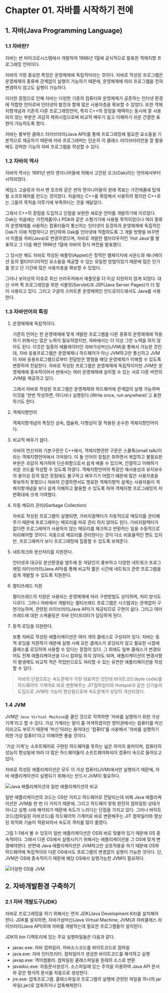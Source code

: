 # Chapter 01. 자바를 시작하기 전에

## 1. 자바(Java Programming Language)

### 1.1 자바란?

자바는 썬 마이크로시스템에서 개발하여 1996년 1월에 공식적으로 발표한 객체지향 프로그래밍 언어이다.

자바의 가장 중요한 특징은 운영체제에 독립적이라는 것이다. 자바로 작성된 프로그램은 운영체제의 종류에 관계없이 실행이 가능하기 때문에, 운영체제에 따라 프로그램을 전혀 변경하지 않고도 실행이 가능하다.

이러한 장점으로 인해 자바는 다양한 기종의 컴퓨터와 운영체제가 공존하는 인터넷 환경에 적합한 언어로써 인터넷의 발전과 함께 많은 사용자층을 확보할 수 있었다. 또한 객체지향개념과 기존의 다른 프로그래밍언어, 특히 C++의 장점을 채택하는 동시에 잘 사용되지 않는 부분은 과감히 제외시킴으로써 비교적 배우기 쉽고 이해하기 쉬운 간결한 표현이 가능하도록 했다.

자바는 풍부한 클래스 라이브러리(Java API)를 통해 프로그래밍에 필요한 요소들을 기본적으로 제공하기 때문에 자바 프로그래머는 단순히 이 클래스 라이브러리만을 잘 활용해도 강력한 기능의 자바 프로그램을 작성할 수 있다.

### 1.2 자바의 역사

자바의 역사는 1991년 썬의 엔지니어들에 의해서 고안된 오크(Oak)라는 언어에서부터 시작되었다. 

제임스 고슬링과 아서 밴 호프와 같은 썬의 엔지니어들의 원래 목표는 가전제품에 탑재 될 소프트웨어를 만드는 것이었다. 처음에는 C++를 확장해서 사용하려 했지만 C++로는 그들의 목적을 이루기에 부족하다는 것을 깨달았다.

그래서 C++의 장점을 도입하고 단점을 보완한 새로운 언어를 개발하기에 이르렀다. Oak는 처음에는 가전제품이나 PDA와 같은 소형기기에 사용될 목적이었으나 여러 종류의 운영체제를 사용하는 컴퓨터들이 통신하는 인터넷이 등장하자 운영체제에 독집적인 Oak가 이에 적합하다고 판단하여 Oak를 인터넷에 적합하도록 그 개발 방향을 바꾸면서 이름을 자바(Java)로 변경하였으며, 자바로 개발한 웹브라우저인 'Hot Java'를 발표하고 그 다음 해인 1996년 1월에 자바의 정식 버전을 발표했다.

그 당시만 해도 자바로 작성된 애플릿(Applet)은 정적인 웹페이지에 사운드와 애니메이션 등의 멀티미디어적인 요소들을 제공할 수 있는 유일한 방법이었기 때문에 많은 인기를 얻고 단 기간에 많은 사용자층을 확보할 수 있었다.

그러나 보아상의 이유로 최신 브라우저에서 애플릿을 더 이상 지원하지 않게 되었다. 대신 서버 쪽 프로그래밍을 위한 서블릿(Servlet)과 JSP(Java Server Pages)가 더 많이 사용되고 있다. 그리고 구글의 스마트폰 운영체제인 안드로이드에서도 Java를 사용한다. 

### 1.3 자바언어의 특징

1. 운영체제에 독립적이다. 
   
    기존의 언어는 한 운영체제에 맞게 개발된 프로그램을 다른 종류의 운영체제에 적용하기 위해서는 많은 노력이 필요하였지만, 자바에서는 더 이상 그런 노력을 하지 않아도 된다. 이것은 일종의 에뮬레이터인 자바가상머신(JVM)을 통해서 가능한 것인데, 자바 응용프로그램은 운영체제나 하드웨어가 아닌 JVM하고만 통신하고 JVM이 자바 응용프로그램으로부터 전달받은 명령을 해당 운영체제가 이해할 수 있도록 변환하여 전달한다. 자바로 작성된 프로그램은 운영체제에 독립적이지만 JVM은 운영체제에 종속적이어서 썬에서는 여러 운영체제에 설치할 수 있는 서로 다른 버전의 JVM을 제공하고 있다.

    그래서 자바로 작성된 프로그램은 운영체제와 하드웨어에 관계없이 실행 가능하며 이것을 '한번 작성하면, 어디서나 실행된다.(Write once, run anywhere)'고 표현하기도 한다.


2. 객체지향언어

    객체지향개념의 특징인 상속, 캡슐화, 다형성이 잘 적용된 순수한 객체지향언어이다.


3. 비교적 배우기 쉽다.
    
    자바의 연산자와 기본구문은 C++에서, 객체지향관련 구문은 스몰톡(small talk)이라는 객체지향언어에서 가져왔다. 이 둘 언어의 장점은 취하면서 복잡하고 불필요한 부분은 과감히 제거하여 단순화함으로서 쉽게 배울 수 있으며, 간결하고 이해하기 쉬운 코드를 작성할 수 있도록 하였다. 객체지향언어의 특징인 재사용성과 유지보수의 용이성 등의 많은 장점에도 불구하고 배우기가 어렵기 떄문에 많은 사용자층을 확보하지 못했으나 자바의 간결하면서도 명료한 객체지향적 설계는 사용자들이 객체지향개념을 보다 쉽게 이해하고 활용할 수 있도록 하여 객체지향 프로그래밍의 저번확대에 크게 기여했다.


4. 자동 메모리 관리(Garbage Collection)

    자바로 작성된 프로그램이 실행되면, 가비지컬렉터가 자동적으로 메모리를 관리해주기 때문에 프로그래머는 메모리를 따로 관리 하지 않아도 된다. 가비지컬렉터가 없다면 프로그래머가 사용하지 않는 메모리를 체크하고 반환하는 일을 수동적으로 처리해야할 것이다. 자동으로 메모리를 관리한다는 것이 다소 비효율적인 면도 있지만, 프로그래머가 보다 프로그래밍에 집중할 수 있도록 보여준다.


5. 네트워크와 분산처리를 지원한다.
    
    인터넷과 대규모 분산환경을 염두에 둔 까닭인지 풍부하고 다양한 네트워크 프로그래밍 라이브러리(Java API)를 통해 비교적 짧은 시간에 네트워크 관련 프로그램을 쉽게 개발할 수 있도록 지원한다.


6. 멀티쓰레드 지원

    멀티쓰레드의 지원은 사용되는 운영체제에 따라 구현방법도 상이하며, 처리 방식도 다르다. 그러나 자바에서 개발되는 멀티쓰레드 프로그램은 시스템과는 관계없이 구현가능하며, 관련된 라이브러리(Java API)가 제공되므로 구현이 쉽다. 그리고 여러 쓰레드에 대한 스케줄링은 자바 인터프리터가 담당하게 된다.


7. 동적 로딩을 지원한다.

    보통 자바로 작성된 애플리케이션은 여러 개의 클래스로 구성되어 있다. 자바는 동적 로딩을 지원하기 때문에 실행 시에 모든 클래스가 로딩되지 않고 필요한 시점에 클래스를 로딩하여 사용할 수 있다는 장점이 있다. 그 외에도 일부 클래스가 변경되어도 전체 애플리케이션을 다시 컴파일 하지 않아도 되며, 애플리케이션의 변경사항이 발생해도 비교적 적은 작업만으로도 처리할 수 있는 유연한 애플리케이션을 작성할 수 있다.


> 자바의 단점으로는 속도문제가 가장 대표적인 것인데 바이트코드(byte code)를 하드웨어의 기계어로 바로 변환해주는 JIT컴파일러와 Hotspot과 같은 신기술의 도입으로 JVM의 기능이 향상됨으로써 속도문제가 상당히 개선되었다.

### 1.4 JVM

JVM은 `Java Virtual Machine`을 줄인 것으로 직역하면 '자바를 실행하기 위한 가상 기계'라고 할 수 있다. 가상 기계라는 말이 좀 어색하겠지만 영어권에서는 컴퓨터를 머신이라고도 부르기 때문에 '머신'이라는 용어대신 '컴퓨터'를 사용해서 '자바를 실행하기 위한 가상 컴퓨터'라고 이해하면 좋을 것이다.

'가상 기계'는 소프트웨어로 구현된 하드웨어를 뜻하는 넓은 의미의 용어이며, 컴퓨터의 성능이 향상됨에 따라 더 많은 하드웨어들이 소프트웨어화되어 컴퓨터 속으로 들어오고 있다. 

자바로 작성된 애플리케이션은 모두 이 가상 컴퓨터(JVM)에서만 실행되기 때문에, 자바 애플리케이션이 실행되기 위해서는 반드시 JVM이 필요하다.

![Java 애플리케이션과 일반 애플리케이션의 비교](https://github.com/bangseongmin/Standard-Of-Java/assets/22147400/13aca162-2dca-461c-b4bc-6f41821046f5)

일반 애플리케이션의 코드는 OS만 거치고 하드웨어로 전달되는데 비해 Java 애플리케이션은 JVM을 한 번 더 거치기 때문에, 그리고 하드웨어 맞춰 완전히 컴파일된 상태가 아니고 실행 시에 해석되기 때문에 속도가 느리다는 단점을 가지고 있다. 그러나 바이트코드(컴파일된 자바코드)를 하드웨어의 기계어로 바로 변환해주는 JIT 컴파일러와 향상된 최적화 기술이 적용되어서 속도의 격차를 많이 줄였다.

그림 1-1에서 볼 수 있듯이 일반 애플리케이션은 OS와 바로 맞붙어 있기 때문에 OS 종속적이다. 그래서 다른 OS에서 실행시키기 위해서는 애플리케이션을 그 OS에 맞게 변경해야한다. 반면에 Java 애플리케이션은 JVM하고만 상호작용을 하기 때문에 OS와 하드웨어에 독립적이라 다른 OS에서도 프로그램의 변경없이 실행이 가능한 것이다. 단, JVM은 OS에 종속적이기 때문에 해당 OS에서 실행가능한 JVM이 필요하다.

![다양한 OS용 JVM](https://github.com/bangseongmin/Standard-Of-Java/assets/22147400/85c029b4-74cd-4de7-b6ca-a86f750b342c)

## 2. 자바개발환경 구축하기

### 2.1 자바 개발도구(JDK)

자바로 프로그래밍을 하기 위해서는 먼저 JDK(Java Development Kit)를 설치해야 한다. JDK를 설치하면, 자바가상머신(Java Virtual Machine, JVM)과 자바클래스 라이브러리(Java API)외에 자바를 개발하는데 필요한 프로그램들이 설치된다.

JDK의 bin 디렉토리에 있는 주요 실행파일들은 다음과 같다.

- javac.exe: 자바 컴파일러. 자바소스코드를 바이트코드로 컴파일
- java.exe: 자바 인터프리터. 컴파일러가 생성한 바이트코드를 해석하고 실행
- javap.exe: 역어셈블러. 컴파일된 클래스파일을 원래의 소스로 변환
- javadoc.exe: 자동문서생성기. 소스파일에 있는 주석을 이용하여 Java API 문서와 같은 형식의 문서를 자동으로 생성한다.
- jre.exe: 압축프로그램. 클래스파일과 프로그램의 실행에 관련된 파일을 하나의 jar파일(.jar)로 압축하거나 압축해제한다.


